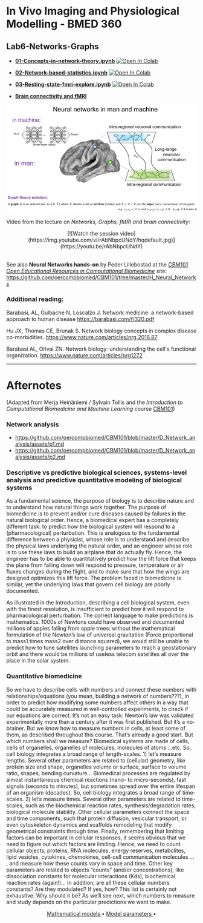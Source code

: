 # In Vivo Imaging and Physiological Modelling - BMED 360 

## Lab6-Networks-Graphs


- [**01-Concepts-in-network-theory.ipynb**](https://nbviewer.jupyter.org/github/computational-medicine/BMED360-2021/blob/main/Lab6-Networks-Graphs/01-Concepts-in-network-theory.ipynb) <a href="https://colab.research.google.com/github/computational-medicine/BMED360-2021/blob/main/Lab6-Networks-Graphs/01-Concepts-in-network-theory.ipynb"> <img src="https://colab.research.google.com/assets/colab-badge.svg" alt="Open In Colab"/></a>


- [**02-Network-based-statistics.ipynb**](https://nbviewer.jupyter.org/github/computational-medicine/BMED360-2021/blob/main/Lab6-Networks-Graphs/02-Network-based-statistics.ipynb) <a href="https://colab.research.google.com/github/computational-medicine/BMED360-2021/blob/main/Lab6-Networks-Graphs/02-Network-based-statistics.ipynb"> <img src="https://colab.research.google.com/assets/colab-badge.svg" alt="Open In Colab"/></a>


- [**03-Resting-state-fmri-explore.ipynb**](https://nbviewer.jupyter.org/github/computational-medicine/BMED360-2021/blob/main/Lab6-Networks-Graphs/03-resting-state-fmri-explore.ipynb) <a href="https://colab.research.google.com/github/computational-medicine/BMED360-2021/blob/main/Lab6-Networks-Graphs/03-Resting-state-fmri-explore.ipynb"> <img src="https://colab.research.google.com/assets/colab-badge.svg" alt="Open In Colab"/></a>


- [**Brain connectivity and fMRI**](Connectivity-fMRI.md)



![networks](./assets/BMED_360_Lec7_brain_connectivity_networks_man_machine.png)

<!--
[<img src="https://img.youtube.com/vi/rAbNbpcUNdY/maxresdefault.jpg" width="50%">](https://youtu.be/rAbNbpcUNdY)

<iframe width="560" height="315" src="https://www.youtube.com/embed/rAbNbpcUNdY" 
frameborder="0" allow="accelerometer; autoplay; encrypted-media; gyroscope; picture-in-picture" allowfullscreen>
</iframe>
-->

Video from the lecture on _Networks, Graphs, fMRI and brain connectivity_:<br>
<div align="center">
[![Watch the session video](https://img.youtube.com/vi/rAbNbpcUNdY/hqdefault.jpg)](https://youtu.be/rAbNbpcUNdY)
</div>

<br>


See also **Neural Networks hands-on** by Peder Lillebostad at the [CBM101](https://github.com/oercompbiomed/CBM101) [_Open Educational Resources in Computational Biomedicine_](https://ec.europa.eu/programmes/erasmus-plus/projects/eplus-project-details/#project/bc4e0bdb-aa64-4d5c-a7f2-26d68ec36647) site:  https://github.com/oercompbiomed/CBM101/tree/master/H_Neural_Networks


### Additional reading:

Barabasi, AL, Gulbache N, Loscalzo J. Network medicine: a network-based approach to human disease https://barabasi.com/f/320.pdf

Hu JX, Thomas CE, Brunak S. Network biology concepts in complex disease co-morbidities. https://www.nature.com/articles/nrg.2016.87

Barabasi AL, Oltvai ZN. Network biology: understanding the cell's functional organization. https://www.nature.com/articles/nrg1272


---------------------

# Afternotes 

(Adapted from Merja Heinäniemi / Sylvain Tollis  and the _Introduction to Computational Biomedicine and Machine Learning_ course [CBM101](https://github.com/oercompbiomed/CBM101))

### Network analysis

- https://github.com/oercompbiomed/CBM101/blob/master/D_Network_analysis/assets/p1.md
- https://github.com/oercompbiomed/CBM101/blob/master/D_Network_analysis/assets/p2.md


### Descriptive vs predictive biological sciences, systems-level analysis and predictive quantitative modeling of biological systems

As a fundamental science, the purpose of biology is to describe nature and to understand how natural things work together. The purpose of biomedicine is to prevent and/or cure diseases caused by failures in the natural biological order. Hence, a biomedical expert has a completely different task: to predict how the biological system will respond to a (pharmacological) perturbation. This is analogous to the fundamental difference between a physicist, whose role is to understand and describe the physical laws underlying the natural order, and an engineer whose role is to use these laws to build an airplane that do actually fly. Hence, the engineer has to be able to quantitatively predict how the lift force that keeps the plane from falling down will respond to pressure, temperature or air fluxes changes during the flight, and to make sure that how the wings are designed optimizes this lift force. The problem faced in biomedicine is similar, yet the underlying laws that govern cell biology are poorly documented. 

As illustrated in the Introduction, describing a cell biological system, even with the finest resolution, is insufficient to predict how it will respond to pharmacological perturbation. The correct language to make predictions is mathematics. 1000s of Newtons could have observed and documented millions of apples falling from apple trees: without the mathematical formulation of the Newton’s law of universal gravitation (Force proportional to mass1 times mass2 over distance squared), we would still be unable to predict how to tune satellites launching parameters to reach a geostationary orbit and there would be millions of useless telecom satellites all over the place in the solar system. 


### Quantitative biomedicine
So we have to describe cells with numbers and connect these numbers with relationships/equations (you mean, building a network of numbers???), in order to predict how modifying some numbers affect others in a way that could be accurately measured in well-controlled experiments, to check if our equations are correct. It’s not an easy task: Newton’s law was validated experimentally more than a century after it was first published. But it’s a no-brainer. But we know how to measure numbers in cells, at least some of them, as described throughout this course. That’s already a good start. 
But which numbers shall we measure? Biomedical systems are made of cells, cells of organelles, organelles of molecules, molecules of atoms …etc. So, cell biology integrates a broad range of length-scales. 1) let’s measure lengths. Several other parameters are related to (cellular) geometry, like protein size and shape, organelles volume or surface, surface to volume ratio, shapes, bending curvature…  Biomedical processes are regulated by almost instantaneous chemical reactions (nano- to micro-seconds), fast signals (seconds to minutes), but sometimes spread over the entire lifespan of an organism (decades). So, cell biology integrates a broad range of time-scales. 2) let’s measure times. Several other parameters are related to time-scales, such as the biochemical reaction rates, synthesis/degradation rates, biological molecule stability. Other cellular parameters connect the space and time components, such that protein diffusion, vesicular transport, or even cytoskeleton dynamics and scaffolds remodeling that modify geometrical constraints through time. Finally, remembering that limiting factors can be important in cellular responses, it seems obvious that we need to figure out which factors are limiting. Hence, we need to count cellular objects, proteins, RNA molecules, energy reserves, metabolites, lipid vesicles, cytokines, chemokines, cell-cell communication molecules … , and measure how these counts vary in space and time. Other key parameters are related to objects “counts” (and/or concentrations), like dissociation constants for molecular interactions (Kds), biochemical reaction rates (again!)…  In addition, are all these cellular numbers constants? Are they modulated? If yes, how?  This list is certainly not exhaustive. Why should it be? As we’ll see next, which numbers to measure and study depends on the particular predictions we want to make. 




<p align="center">
  <a href="./assets/p1.md">   Mathematical models    </a> •
  <a href="./assets/p2.md">   Model parameters    </a> •
</p>
